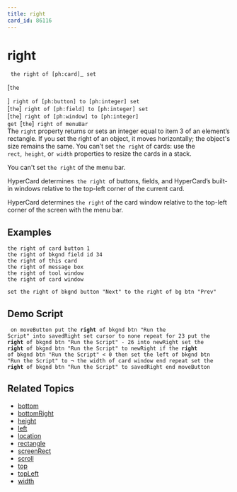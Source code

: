 ```yaml
---
title: right
card_id: 86116
---
```


# right

<code><pre>
the right of [ph:card]<u>
</u>
set
</pre></code>

[<code>the
</pre></code>

]<code> right of [ph:button] to [ph:integer] set </code>[<code>the</code>]<code> right of [ph:field] to [ph:integer] set </code>[<code>the</code>]<code> right of [ph:window] to [ph:integer]<u> </u>get </code>[<code>the</code>]<code> right of menuBar <u> </code></u>The <code>right</code> property returns or sets an integer equal to item 3 of an element’s rectangle.  If you set the right of an object, it moves horizontally; the object's size remains the same. You can’t set <code>the right</code> of cards: use the<code> rect</code>,<code> height</code>, or<code> width</code> properties to resize the cards in a stack. 

You can't set <code>the right</code> of the menu bar.

HyperCard determines<code> the right </code>of buttons, fields, and HyperCard’s built-in windows relative to the top-left corner of the  current card. 

HyperCard determines <code>the right</code> of the card window relative to the top-left corner of the screen with the menu bar. 


## Examples

```
the right of card button 1
the right of bkgnd field id 34
the right of this card
the right of message box
the right of tool window
the right of card window

set the right of bkgnd button "Next" to the right of bg btn "Prev"
```

## Demo Script

<code><pre>
on moveButton
  put the <b>right </b>of bkgnd btn "Run the Script" into savedRight
  set cursor to none
  repeat for 23
    put the <b>right </b>of bkgnd btn "Run the Script" - 26 into newRight
    set the <b>right </b>of bkgnd btn "Run the Script" to newRight
    if the <b>right </b>of bkgnd btn "Run the Script" < 0
    then set the left of bkgnd btn "Run the Script" to ¬
    the width of card window
  end repeat
  set the <b>right </b>of bkgnd btn "Run the Script" to savedRight
end moveButton
</pre></code>

## Related Topics

* [bottom](/HyperTalkReference/properties/bottom)
* [bottomRight](/HyperTalkReference/properties/bottomRight)
* [height](/HyperTalkReference/properties/height)
* [left](/HyperTalkReference/properties/left)
* [location](/HyperTalkReference/properties/location)
* [rectangle](/HyperTalkReference/properties/rectangle)
* [screenRect](/HyperTalkReference/functions/screenRect)
* [scroll](/HyperTalkReference/properties/scroll)
* [top](/HyperTalkReference/properties/top)
* [topLeft](/HyperTalkReference/properties/topLeft)
* [width](/HyperTalkReference/properties/width)
